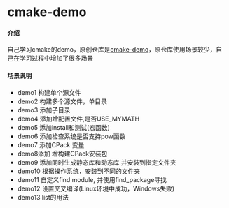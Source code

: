 # cmake-demo

#### 介绍

自己学习cmake的demo，原创仓库是[cmake-demo](https://github.com/wzpan/cmake-demo)，原仓库使用场景较少，自己在学习过程中增加了很多场景

#### 场景说明

* demo1 构建单个源文件
* demo2 构建多个源文件，单目录
* demo3 添加子目录
* demo4 添加增配置文件,是否USE_MYMATH
* demo5 添加install和测试(宏函数)
* demo6 添加检查系统是否支持pow函数
* demo7 添加CPack 变量
* demo8添加 增构建CPack安装包
* demo9 添加同时生成静态库和动态库 并安装到指定文件夹
* demo10 根据操作系统，安装到不同的文件夹
* demo11 自定义find module, 并使用find_package寻找
* demo12 设置交叉编译(Linux环境中成功，Windows失败)
* demo13 list的用法
